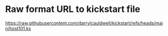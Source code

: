 # Raw format URL to kickstart file

https://raw.githubusercontent.com/darrylcauldwell/kickstart/refs/heads/main/host101.ks
